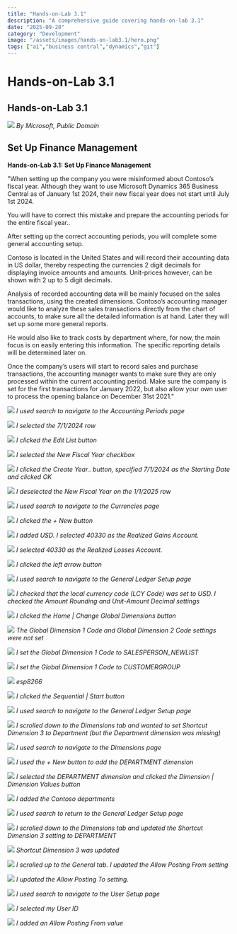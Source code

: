```yaml
---
title: "Hands-on-Lab 3.1"
description: "A comprehensive guide covering hands-on-lab 3.1"
date: "2025-09-20"
category: "Development"
image: "/assets/images/hands-on-lab3.1/hero.png"
tags: ["ai","business central","dynamics","git"]
---
```


# Hands-on-Lab 3.1

## Hands-on-Lab 3.1

![](/assets/images/hands-on-lab3.1/dynamics365-color.svg)
*By Microsoft, Public Domain*


## Set Up Finance Management

**Hands-on-Lab 3.1: Set Up Finance Management**

"When setting up the company you were misinformed about Contoso’s fiscal year. Although they want to use Microsoft Dynamics 365 Business Central as of January 1st 2024, their new fiscal year does not start until July 1st 2024.

You will have to correct this mistake and prepare the accounting periods for the entire fiscal year..

After setting up the correct accounting periods, you will complete some general accounting setup.

Contoso is located in the United States and will record their accounting data in US dollar, thereby respecting the currencies 2 digit decimals for displaying invoice amounts and amounts. Unit-prices however, can be shown with 2 up to 5 digit decimals.

Analysis of recorded accounting data will be mainly focused on the sales transactions, using the created dimensions. Contoso’s accounting manager would like to analyze these sales transactions directly from the chart of accounts, to make sure all the detailed information is at hand. Later they will set up some more general reports. 

He would also like to track costs by department where, for now, the main focus is on easily entering this information. The specific reporting details will be determined later on.

Once the company’s users will start to record sales and purchase transactions, the accounting manager wants to make sure they are only processed within the current accounting period. Make sure the company is set for the first transactions for January 2022, but also allow your own user to process the opening balance on December 31st 2021."

![](/assets/images/hands-on-lab3.1/screen-shot-2023-12-04-at-10.57.19-am-1836x535.png)
*I used search to navigate to the Accounting Periods page*

![](/assets/images/hands-on-lab3.1/screen-shot-2023-12-04-at-11.41.59-am-1836x944.png)
*I selected the 7/1/2024 row*

![](/assets/images/hands-on-lab3.1/screen-shot-2023-12-04-at-11.42.42-am-1836x948.png)
*I clicked the Edit List button*

![](/assets/images/hands-on-lab3.1/screen-shot-2023-12-04-at-11.43.18-am-1836x948.png)
*I selected the New Fiscal Year checkbox*

![](/assets/images/hands-on-lab3.1/screen-shot-2023-12-04-at-11.45.09-am-1836x948.png)
*I clicked the Create Year.. button, specified 7/1/2024 as the Starting Date and clicked OK*

![](/assets/images/hands-on-lab3.1/screen-shot-2023-12-04-at-11.46.37-am-1836x840.png)
*I deselected the New Fiscal Year on the 1/1/2025 row*

![](/assets/images/hands-on-lab3.1/screen-shot-2023-12-04-at-11.48.05-am-1836x843.png)
*I used search to navigate to the Currencies page*

![](/assets/images/hands-on-lab3.1/screen-shot-2023-12-04-at-11.48.31-am-1836x841.png)
*I clicked the + New button*

![](/assets/images/hands-on-lab3.1/screen-shot-2023-12-04-at-11.52.43-am-1836x917.png)
*I added USD. I selected 40330 as the Realized Gains Account.*

![](/assets/images/hands-on-lab3.1/screen-shot-2023-12-04-at-11.53.09-am-1836x922.png)
*I selected 40330 as the Realized Losses Account.*

![](/assets/images/hands-on-lab3.1/screen-shot-2023-12-04-at-11.53.20-am-1836x919.png)
*I clicked the left arrow button*

![](/assets/images/hands-on-lab3.1/screen-shot-2023-12-04-at-11.53.57-am-1836x821.png)
*I used search to navigate to the General Ledger Setup page*

![](/assets/images/hands-on-lab3.1/screen-shot-2023-12-04-at-11.55.31-am-1836x917.png)
*I checked that the local currency code (LCY Code) was set to USD. I checked the Amount Rounding and Unit-Amount Decimal settings*

![](/assets/images/hands-on-lab3.1/screen-shot-2023-12-04-at-11.56.49-am-1836x917.png)
*I clicked the Home | Change Global Dimensions button*

![](/assets/images/hands-on-lab3.1/screen-shot-2023-12-04-at-11.57.00-am-1836x918.png)
*The Global Dimension 1 Code and Global Dimension 2 Code settings were not set*

![](/assets/images/hands-on-lab3.1/screen-shot-2023-12-04-at-11.57.18-am-1836x916.png)
*I set the Global Dimension 1 Code to SALESPERSON_NEWLIST*

![](/assets/images/hands-on-lab3.1/screen-shot-2023-12-04-at-11.57.37-am-1836x916.png)
*I set the Global Dimension 1 Code to CUSTOMERGROUP*

![](/assets/images/hands-on-lab3.1/screen-shot-2023-12-04-at-11.58.12-am-1836x366.png)
*esp8266*

![](/assets/images/hands-on-lab3.1/screen-shot-2023-12-04-at-11.58.21-am-1836x913.png)
*I clicked the Sequential | Start button*

![](/assets/images/hands-on-lab3.1/screen-shot-2023-12-04-at-12.14.02-pm-1836x810.png)
*I used search to navigate to the General Ledger Setup page*

![](/assets/images/hands-on-lab3.1/screen-shot-2023-12-04-at-12.15.13-pm-1836x810.png)
*I scrolled down to the Dimensions tab and wanted to set Shortcut Dimension 3 to Department (but the Department dimension was missing)*

![](/assets/images/hands-on-lab3.1/screen-shot-2023-12-04-at-12.22.16-pm-1836x729.png)
*I used search to navigate to the Dimensions page*

![](/assets/images/hands-on-lab3.1/screen-shot-2023-12-04-at-12.23.24-pm-1836x810.png)
*I used the + New button to add the DEPARTMENT dimension*

![](/assets/images/hands-on-lab3.1/screen-shot-2023-12-04-at-12.23.37-pm-1836x806.png)
*I selected the DEPARTMENT dimension and clicked the Dimension | Dimension Values button*

![](/assets/images/hands-on-lab3.1/screen-shot-2023-12-04-at-12.25.18-pm-1836x704.png)
*I added the Contoso departments*

![](/assets/images/hands-on-lab3.1/screen-shot-2023-12-04-at-12.26.11-pm-1836x687.png)
*I used search to return to the General Ledger Setup page*

![](/assets/images/hands-on-lab3.1/screen-shot-2023-12-04-at-12.26.35-pm-1836x806.png)
*I scrolled down to the Dimensions tab and updated the Shortcut Dimension 3 setting to DEPARTMENT*

![](/assets/images/hands-on-lab3.1/screen-shot-2023-12-04-at-12.27.03-pm-1836x809.png)
*Shortcut Dimension 3 was updated*

![](/assets/images/hands-on-lab3.1/screen-shot-2023-12-04-at-12.28.43-pm-1836x810.png)
*I scrolled up to the General tab. I updated the Allow Posting From setting*

![](/assets/images/hands-on-lab3.1/screen-shot-2023-12-04-at-12.29.13-pm-1836x806.png)
*I updated the Allow Posting To setting.*

![](/assets/images/hands-on-lab3.1/screen-shot-2023-12-04-at-12.30.24-pm-1836x809.png)
*I used search to navigate to the User Setup page*

![](/assets/images/hands-on-lab3.1/screen-shot-2023-12-04-at-12.30.40-pm-1836x809.png)
*I selected my User ID*

![](/assets/images/hands-on-lab3.1/screen-shot-2023-12-04-at-12.37.45-pm-1836x812.png)
*I added an Allow Posting From value*
